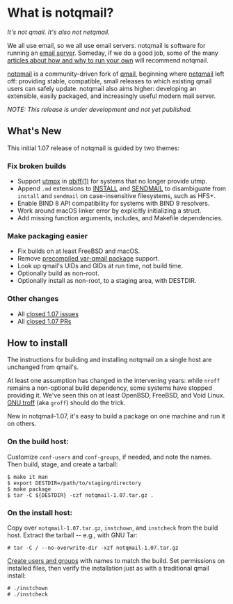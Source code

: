# What is notqmail?

_It's not qmail. It's also not netqmail._

We all use email, so we all use email servers. notqmail is software for running an [email server](https://en.wikipedia.org/wiki/Message_transfer_agent). Someday, if we do a good job, some of the many [articles about how and why to run your own](https://arstechnica.com/information-technology/2014/02/how-to-run-your-own-e-mail-server-with-your-own-domain-part-1/) will recommend notqmail.

[notqmail](http://notqmail.org) is a community-driven fork of [qmail](https://cr.yp.to/qmail.html), beginning where [netqmail](http://netqmail.org) left off: providing stable, compatible, small releases to which existing qmail users can safely update. notqmail also aims higher: developing an extensible, easily packaged, and increasingly useful modern mail server.

_NOTE: This release is under development and not yet published._

## What's New

This initial 1.07 release of notqmail is guided by two themes:

### Fix broken builds

- Support [utmpx](https://en.wikipedia.org/wiki/Utmp) in [qbiff(1)](https://github.com/notqmail/notqmail/blob/master/qbiff.1) for systems that no longer provide utmp.
- Append `.md` extensions to [INSTALL](https://github.com/notqmail/notqmail/blob/master/INSTALL.md) and [SENDMAIL](https://github.com/notqmail/notqmail/blob/master/SENDMAIL.md) to disambiguate from `install` and `sendmail` on case-insensitive filesystems, such as HFS+.
- Enable BIND 8 API compatibility for systems with BIND 9 resolvers.
- Work around macOS linker error by explicitly initializing a struct.
- Add missing function arguments, includes, and Makefile dependencies.

### Make packaging easier

- Fix builds on at least FreeBSD and macOS.
- Remove [precompiled var-qmail package](https://cr.yp.to/qmail/var-qmail.html) support.
- Look up qmail's UIDs and GIDs at run time, not build time.
- Optionally build as non-root.
- Optionally install as non-root, to a staging area, with DESTDIR.

### Other changes

- All [closed 1.07 issues](https://github.com/notqmail/notqmail/issues?q=is%3Aissue+is%3Aclosed+milestone%3A1.07)
- All [closed 1.07 PRs](https://github.com/notqmail/notqmail/pulls?q=is%3Apr+is%3Aclosed+milestone%3A1.07)

## How to install

The instructions for building and installing notqmail on a single host are unchanged from qmail's.

At least one assumption has changed in the intervening years: while `nroff` remains a non-optional build dependency, some systems have stopped providing it. We've seen this on at least OpenBSD, FreeBSD, and Void Linux. [GNU troff](https://www.gnu.org/software/groff/) (aka `groff`) should do the trick.

New in notqmail-1.07, it's easy to build a package on one machine and run it on others.

### On the build host:

Customize `conf-users` and `conf-groups`, if needed, and note the names. Then build, stage, and create a tarball:

    $ make it man
    $ export DESTDIR=/path/to/staging/directory
    $ make package
    $ tar -C ${DESTDIR} -czf notqmail-1.07.tar.gz .


### On the install host:

Copy over `notqmail-1.07.tar.gz`, `instchown`, and `instcheck` from the build host. Extract the tarball -- e.g., with GNU Tar:

    # tar -C / --no-overwrite-dir -xzf notqmail-1.07.tar.gz

[Create users and groups](https://github.com/notqmail/notqmail/blob/master/INSTALL.ids) with names to match the build. Set permissions on installed files, then verify the installation just as with a traditional qmail install:

    # ./instchown
    # ./instcheck